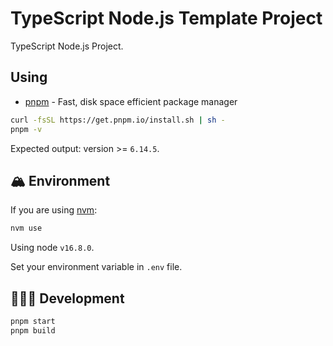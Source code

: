 # TypeScript Node.js Template Project

TypeScript Node.js Project.

## Using

- [pnpm](https://pnpm.io/) - Fast, disk space efficient package manager

```sh
curl -fsSL https://get.pnpm.io/install.sh | sh -
pnpm -v
```

Expected output: version >= `6.14.5`.

## 🏔️ Environment

If you are using [nvm](https://github.com/nvm-sh/nvm#nvmrc):

```sh
nvm use
```

Using node `v16.8.0`.

Set your environment variable in `.env` file.

## 🧑🏿‍💻 Development

```sh
pnpm start
pnpm build
```
